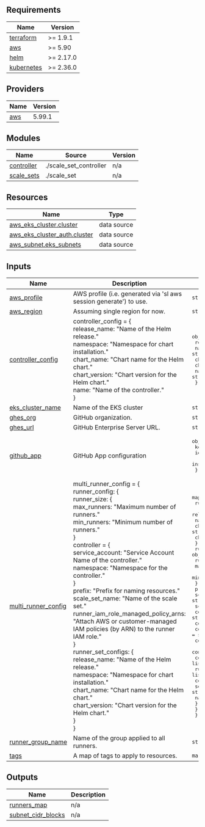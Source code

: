 <!-- BEGIN_TF_DOCS -->
## Requirements

| Name | Version |
|------|---------|
| <a name="requirement_terraform"></a> [terraform](#requirement\_terraform) | >= 1.9.1 |
| <a name="requirement_aws"></a> [aws](#requirement\_aws) | >= 5.90 |
| <a name="requirement_helm"></a> [helm](#requirement\_helm) | >= 2.17.0 |
| <a name="requirement_kubernetes"></a> [kubernetes](#requirement\_kubernetes) | >= 2.36.0 |

## Providers

| Name | Version |
|------|---------|
| <a name="provider_aws"></a> [aws](#provider\_aws) | 5.99.1 |

## Modules

| Name | Source | Version |
|------|--------|---------|
| <a name="module_controller"></a> [controller](#module\_controller) | ./scale_set_controller | n/a |
| <a name="module_scale_sets"></a> [scale\_sets](#module\_scale\_sets) | ./scale_set | n/a |

## Resources

| Name | Type |
|------|------|
| [aws_eks_cluster.cluster](https://registry.terraform.io/providers/hashicorp/aws/latest/docs/data-sources/eks_cluster) | data source |
| [aws_eks_cluster_auth.cluster](https://registry.terraform.io/providers/hashicorp/aws/latest/docs/data-sources/eks_cluster_auth) | data source |
| [aws_subnet.eks_subnets](https://registry.terraform.io/providers/hashicorp/aws/latest/docs/data-sources/subnet) | data source |

## Inputs

| Name | Description | Type | Default | Required |
|------|-------------|------|---------|:--------:|
| <a name="input_aws_profile"></a> [aws\_profile](#input\_aws\_profile) | AWS profile (i.e. generated via 'sl aws session generate') to use. | `string` | n/a | yes |
| <a name="input_aws_region"></a> [aws\_region](#input\_aws\_region) | Assuming single region for now. | `string` | n/a | yes |
| <a name="input_controller_config"></a> [controller\_config](#input\_controller\_config) | controller\_config = {<br/>      release\_name: "Name of the Helm release."<br/>      namespace: "Namespace for chart installation."<br/>      chart\_name: "Chart name for the Helm chart."<br/>      chart\_version: "Chart version for the Helm chart."<br/>      name: "Name of the controller."<br/>    } | <pre>object({<br/>    release_name  = string<br/>    namespace     = string<br/>    chart_name    = string<br/>    chart_version = string<br/>    name          = string<br/>  })</pre> | n/a | yes |
| <a name="input_eks_cluster_name"></a> [eks\_cluster\_name](#input\_eks\_cluster\_name) | Name of the EKS cluster | `string` | n/a | yes |
| <a name="input_ghes_org"></a> [ghes\_org](#input\_ghes\_org) | GitHub organization. | `string` | n/a | yes |
| <a name="input_ghes_url"></a> [ghes\_url](#input\_ghes\_url) | GitHub Enterprise Server URL. | `string` | n/a | yes |
| <a name="input_github_app"></a> [github\_app](#input\_github\_app) | GitHub App configuration | <pre>object({<br/>    key_base64      = string<br/>    id              = string<br/>    installation_id = string<br/>  })</pre> | n/a | yes |
| <a name="input_multi_runner_config"></a> [multi\_runner\_config](#input\_multi\_runner\_config) | multi\_runner\_config = {<br/>      runner\_config: {<br/>        runner\_size: {<br/>          max\_runners: "Maximum number of runners."<br/>          min\_runners: "Minimum number of runners."<br/>        }<br/>        controller = {<br/>          service\_account: "Service Account Name of the controller."<br/>          namespace: "Namespace for the controller."<br/>        }<br/>        prefix: "Prefix for naming resources."<br/>        scale\_set\_name: "Name of the scale set."<br/>        runner\_iam\_role\_managed\_policy\_arns: "Attach AWS or customer-managed IAM policies (by ARN) to the runner IAM role."<br/>      }<br/>      runner\_set\_configs: {<br/>        release\_name: "Name of the Helm release."<br/>        namespace: "Namespace for chart installation."<br/>        chart\_name: "Chart name for the Helm chart."<br/>        chart\_version: "Chart version for the Helm chart."<br/>      }<br/>    } | <pre>map(object({<br/>    runner_set_configs = object({<br/>      release_name  = string<br/>      namespace     = string<br/>      chart_name    = string<br/>      chart_version = string<br/>    })<br/>    runner_config = object({<br/>      runner_size = object({<br/>        max_runners = number<br/>        min_runners = number<br/>      })<br/>      prefix                              = string<br/>      scale_set_name                      = string<br/>      scale_set_type                      = string<br/>      container_limits_cpu                = string<br/>      container_limits_memory             = string<br/>      container_requests_cpu              = string<br/>      container_requests_memory           = string<br/>      container_actions_runner            = string<br/>      container_ecr_registries            = list(string)<br/>      runner_iam_role_managed_policy_arns = list(string)<br/>      controller = object({<br/>        service_account = string<br/>        namespace       = string<br/>      })<br/>    })<br/>  }))</pre> | n/a | yes |
| <a name="input_runner_group_name"></a> [runner\_group\_name](#input\_runner\_group\_name) | Name of the group applied to all runners. | `string` | n/a | yes |
| <a name="input_tags"></a> [tags](#input\_tags) | A map of tags to apply to resources. | `map(string)` | n/a | yes |

## Outputs

| Name | Description |
|------|-------------|
| <a name="output_runners_map"></a> [runners\_map](#output\_runners\_map) | n/a |
| <a name="output_subnet_cidr_blocks"></a> [subnet\_cidr\_blocks](#output\_subnet\_cidr\_blocks) | n/a |
<!-- END_TF_DOCS -->
